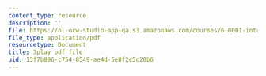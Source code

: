 ```yaml
---
content_type: resource
description: ''
file: https://ol-ocw-studio-app-qa.s3.amazonaws.com/courses/6-0001-introduction-to-computer-science-and-programming-in-python-fall-2016/13f7b896c7548549ae4d5e8f2c5c20b6_P-0w8xWcnDQ.pdf
file_type: application/pdf
resourcetype: Document
title: 3play pdf file
uid: 13f7b896-c754-8549-ae4d-5e8f2c5c20b6
---
```

